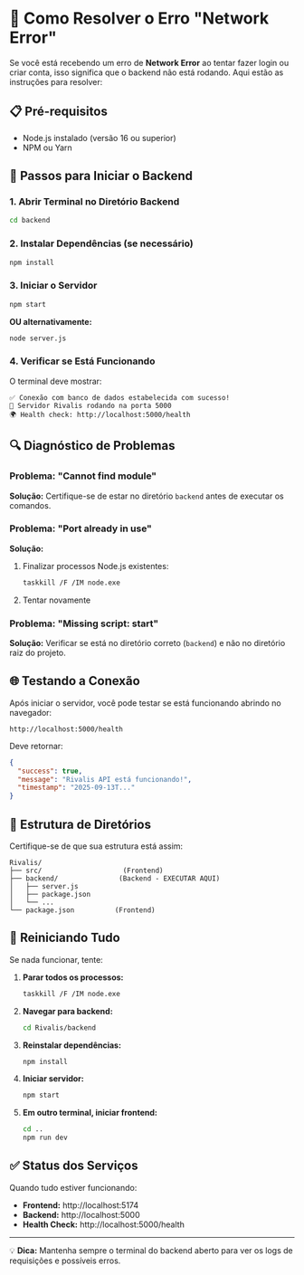 # 🔧 Como Resolver o Erro "Network Error"

Se você está recebendo um erro de **Network Error** ao tentar fazer login ou criar conta, isso significa que o backend não está rodando. Aqui estão as instruções para resolver:

## 📋 Pré-requisitos
- Node.js instalado (versão 16 ou superior)
- NPM ou Yarn

## 🚀 Passos para Iniciar o Backend

### 1. Abrir Terminal no Diretório Backend
```bash
cd backend
```

### 2. Instalar Dependências (se necessário)
```bash
npm install
```

### 3. Iniciar o Servidor
```bash
npm start
```

**OU alternativamente:**
```bash
node server.js
```

### 4. Verificar se Está Funcionando
O terminal deve mostrar:
```
✅ Conexão com banco de dados estabelecida com sucesso!
🚀 Servidor Rivalis rodando na porta 5000
🌍 Health check: http://localhost:5000/health
```

## 🔍 Diagnóstico de Problemas

### Problema: "Cannot find module"
**Solução:** Certifique-se de estar no diretório `backend` antes de executar os comandos.

### Problema: "Port already in use"
**Solução:** 
1. Finalizar processos Node.js existentes:
   ```bash
   taskkill /F /IM node.exe
   ```
2. Tentar novamente

### Problema: "Missing script: start"
**Solução:** Verificar se está no diretório correto (`backend`) e não no diretório raiz do projeto.

## 🌐 Testando a Conexão

Após iniciar o servidor, você pode testar se está funcionando abrindo no navegador:
```
http://localhost:5000/health
```

Deve retornar:
```json
{
  "success": true,
  "message": "Rivalis API está funcionando!",
  "timestamp": "2025-09-13T..."
}
```

## 📁 Estrutura de Diretórios

Certifique-se de que sua estrutura está assim:
```
Rivalis/
├── src/                    (Frontend)
├── backend/               (Backend - EXECUTAR AQUI)
│   ├── server.js
│   ├── package.json
│   └── ...
└── package.json          (Frontend)
```

## 🔄 Reiniciando Tudo

Se nada funcionar, tente:

1. **Parar todos os processos:**
   ```bash
   taskkill /F /IM node.exe
   ```

2. **Navegar para backend:**
   ```bash
   cd Rivalis/backend
   ```

3. **Reinstalar dependências:**
   ```bash
   npm install
   ```

4. **Iniciar servidor:**
   ```bash
   npm start
   ```

5. **Em outro terminal, iniciar frontend:**
   ```bash
   cd .. 
   npm run dev
   ```

## ✅ Status dos Serviços

Quando tudo estiver funcionando:
- **Frontend:** http://localhost:5174
- **Backend:** http://localhost:5000
- **Health Check:** http://localhost:5000/health

---

💡 **Dica:** Mantenha sempre o terminal do backend aberto para ver os logs de requisições e possíveis erros.